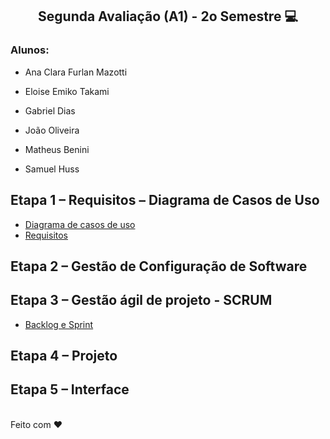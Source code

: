 <h2  align="center"> Segunda Avaliação (A1) - 2o Semestre 💻 </h2>

<h3> Alunos:</h3>

-  Ana Clara Furlan Mazotti

-  Eloise Emiko Takami

-  Gabriel Dias

-  João Oliveira

-  Matheus Benini

-  Samuel Huss

 ## Etapa 1 – Requisitos – Diagrama de Casos de Uso 
 - [Diagrama de casos de uso](https://github.com/samuelhuss/aucfinance/blob/main/diagrama%20de%20caso%20de%20uso.pdf)
 - [Requisitos](https://github.com/samuelhuss/aucfinance/blob/main/requisitos.pdf)

##	Etapa 2 – Gestão de Configuração de Software 

##	Etapa 3 – Gestão ágil de projeto - SCRUM 
 - [Backlog e Sprint](https://github.com/users/samuelhuss/projects/2/views/2)

##	Etapa 4 – Projeto 

##	Etapa 5 – Interface

<br>
Feito com ♥



